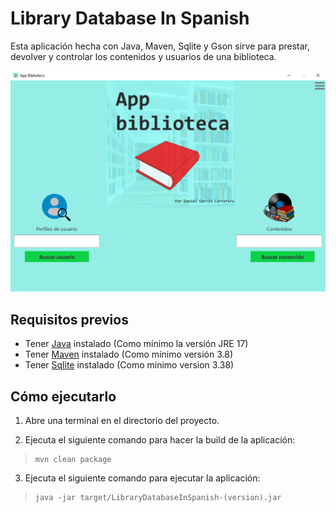 # Library Database In Spanish

Esta aplicación hecha con Java, Maven, Sqlite y Gson sirve para prestar, devolver y controlar los contenidos y usuarios de una biblioteca.

![Imagen de la pantalla de inicio del programa](src/main/resources/files/images/captura.png)

## Requisitos previos
- Tener [Java](https://www.java.com/en/) instalado (Como mínimo la versión JRE 17)
- Tener [Maven](https://maven.apache.org/) instalado (Como mínimo versión 3.8)
- Tener [Sqlite](https://www.sqlite.org/) instalado (Como mínimo version 3.38)
## Cómo ejecutarlo
1. Abre una terminal en el directorio del proyecto.

2. Ejecuta el siguiente comando para hacer la build de la aplicación:
>```console
>mvn clean package
>```

3. Ejecuta el siguiente comando para ejecutar la aplicación:
>```console 
>java -jar target/LibraryDatabaseInSpanish-(version).jar
>```
